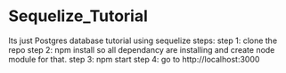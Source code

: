 # Sequelize_Tutorial
Its just Postgres database tutorial using sequelize
steps:
    step 1: clone the repo 
    step 2: npm install so all dependancy are installing and create node module for that.
    step 3: npm start
    step 4: go to http://localhost:3000
